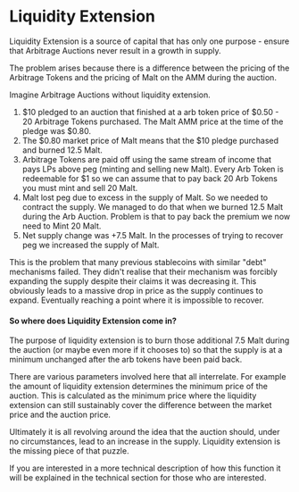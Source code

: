 # Liquidity Extension

Liquidity Extension is a source of capital that has only one purpose - ensure that Arbitrage Auctions never result in a growth in supply.

The problem arises because there is a difference between the pricing of the Arbitrage Tokens and the pricing of Malt on the AMM during the auction.

Imagine Arbitrage Auctions without liquidity extension.

1. $10 pledged to an auction that finished at a arb token price of $0.50 - 20 Arbitrage Tokens purchased. The Malt AMM price at the time of the pledge was $0.80.
2. The $0.80 market price of Malt means that the $10 pledge purchased and burned 12.5 Malt.
3. Arbitrage Tokens are paid off using the same stream of income that pays LPs above peg (minting and selling new Malt). Every Arb Token is redeemable for $1 so we can assume that to pay back 20 Arb Tokens you must mint and sell 20 Malt.
4. Malt lost peg due to excess in the supply of Malt. So we needed to contract the supply. We managed to do that when we burned 12.5 Malt during the Arb Auction. Problem is that to pay back the premium we now need to Mint 20 Malt.
5. Net supply change was +7.5 Malt. In the processes of trying to recover peg we increased the supply of Malt.

This is the problem that many previous stablecoins with similar "debt" mechanisms failed. They didn't realise that their mechanism was forcibly expanding the supply despite their claims it was decreasing it. This obviously leads to a massive drop in price as the supply continues to expand. Eventually reaching a point where it is impossible to recover.

#### So where does Liquidity Extension come in?
The purpose of liquidity extension is to burn those additional 7.5 Malt during the auction (or maybe even more if it chooses to) so that the supply is at a minimum unchanged after the arb tokens have been paid back.

There are various parameters involved here that all interrelate. For example the amount of liquidity extension determines the minimum price of the auction. This is calculated as the minimum price where the liquidity extension can still sustainably cover the difference between the market price and the auction price.

Ultimately it is all revolving around the idea that the auction should, under no circumstances, lead to an increase in the supply. Liquidity extension is the missing piece of that puzzle.

If you are interested in a more technical description of how this function it will be explained in the technical section for those who are interested.
